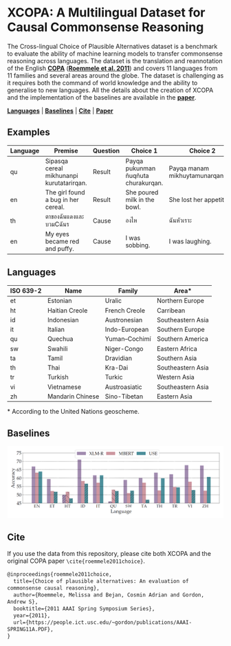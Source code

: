 # XCOPA: A Multilingual Dataset for Causal Commonsense Reasoning

The Cross-lingual Choice of Plausible Alternatives dataset is a benchmark to evaluate the ability of machine learning models to transfer commonsense reasoning across languages. The dataset is the translation and reannotation of the English [**COPA**](https://people.ict.usc.edu/~gordon/copa.html) ([**Roemmele et al. 2011**](#cite)) and covers 11 languages from 11 families and several areas around the globe. The dataset is challenging as it requires both the command of world knowledge and the ability to generalise to new languages. All the details about the creation of XCOPA and the implementation of the baselines are available in the [**paper**](#).

[**Languages**](#languages) | [**Baselines**](#baselines) | [**Cite**](#cite) | [**Paper**](#)

## Examples

| Language | Premise | Question | Choice 1 | Choice 2 |
|---|---|---|---|---|
| qu | Sipasqa cereal mikhunanpi kurutatarirqan. | Result | Payqa pukunman ñuqñuta churakurqan. | Payqa manam mikhuytamunarqanchu. |
| en | The girl found a bug in her cereal. | Result | She poured milk in the bowl. |She lost her appetite. |
| th | ตาของฉันแดงและบวมCฉันร | Cause | องไห | ฉันหัวเราะ |
| en | My eyes became red and puffy. | Cause | I was sobbing. | I was laughing. |

## Languages

| ISO 639-2 | Name | Family | Area* |
|---|---|---|---|
| et | Estonian | Uralic | Northern Europe |
| ht | Haitian Creole | French Creole | Carribean |
| id | Indonesian | Austronesian | Southeastern Asia |
| it | Italian | Indo-European | Southern Europe |
| qu | Quechua | Yuman–Cochimí | Southern America |
| sw | Swahili | Niger-Congo | Eastern Africa |
| ta | Tamil | Dravidian | Southern Asia |
| th | Thai | Kra-Dai | Southeastern Asia |
| tr | Turkish | Turkic | Western Asia |
| vi | Vietnamese | Austroasiatic | Southeastern Asia |
| zh | Mandarin Chinese | Sino-Tibetan | Eastern Asia |

\* According to the United Nations geoscheme.

## Baselines

![](baselines.png)

## Cite

If you use the data from this repository, please cite both XCOPA and the original COPA paper ```\cite{roemmele2011choice}```.

```
@inproceedings{roemmele2011choice,
  title={Choice of plausible alternatives: An evaluation of commonsense causal reasoning},
  author={Roemmele, Melissa and Bejan, Cosmin Adrian and Gordon, Andrew S},
  booktitle={2011 AAAI Spring Symposium Series},
  year={2011},
  url={https://people.ict.usc.edu/~gordon/publications/AAAI-SPRING11A.PDF},
}
```
